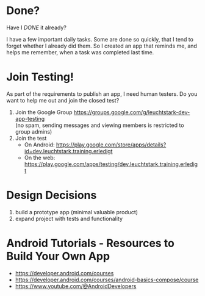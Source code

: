 # Done?

Have I *DONE* it already?

I have a few important daily tasks. Some are done so quickly, that I tend to forget
whether I already did them. So I created an app that reminds me, and helps me
remember, when a task was completed last time.

# Join Testing!

As part of the requirements to publish an app, I need human testers.
Do you want to help me out and join the closed test?

1. Join the Google Group https://groups.google.com/g/leuchtstark-dev-app-testing  
   (no spam, sending messages and viewing members is restricted to group admins)
2. Join the test
   * On Android: https://play.google.com/store/apps/details?id=dev.leuchtstark.training.erledigt
   * On the web: https://play.google.com/apps/testing/dev.leuchtstark.training.erledigt

# Design Decisions

1. build a prototype app (minimal valuable product)
2. expand project with tests and functionality


# Android Tutorials - Resources to Build Your Own App

* https://developer.android.com/courses
* https://developer.android.com/courses/android-basics-compose/course
* https://www.youtube.com/@AndroidDevelopers
